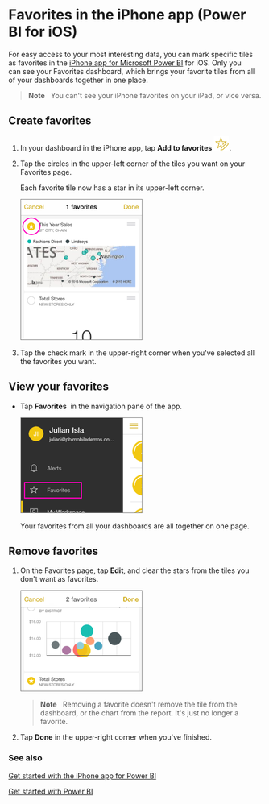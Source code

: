 <properties 
   pageTitle="Favorites in the iPhone app (Power BI for iOS)"
   description="Favorites in the iPhone app (Power BI for iOS)"
   services="powerbi" 
   documentationCenter="" 
   authors="maggiesMSFT" 
   manager="mblythe" 
   editor=""
   tags=""/>
 
<tags
   ms.service="powerbi"
   ms.devlang="NA"
   ms.topic="article"
   ms.tgt_pltfrm="NA"
   ms.workload="powerbi"
   ms.date="11/13/2015"
   ms.author="maggies"/>
# Favorites in the iPhone app (Power BI for iOS)

For easy access to your most interesting data, you can mark specific tiles as favorites in the [iPhone app for Microsoft Power BI](http://go.microsoft.com/fwlink/?LinkId=522062) for iOS. Only you can see your Favorites dashboard, which brings your favorite tiles from all of your dashboards together in one place.

>**Note**   You can't see your iPhone favorites on your iPad, or vice versa.

## Create favorites

1.  In your dashboard in the iPhone app, tap **Add to favorites** ![](media/powerbi-mobile-favorites-in-the-iphone-app/PBI_iPh_FaveIcon.png).

2.  Tap the circles in the upper-left corner of the tiles you want on your Favorites page.

    Each favorite tile now has a star in its upper-left corner.

    ![](media/powerbi-mobile-favorites-in-the-iphone-app/PBI_iPh_SelectFave.png)

3.  Tap the check mark in the upper-right corner when you've selected all the favorites you want.

## View your favorites

-   Tap **Favorites**  in the navigation pane of the app.

    ![](media/powerbi-mobile-favorites-in-the-iphone-app/PBI_iPh_FaveMenuNav.png)

    Your favorites from all your dashboards are all together on one page.

## Remove favorites

1.  On the Favorites page, tap **Edit**, and clear the stars from the tiles you don't want as favorites.

    ![](media/powerbi-mobile-favorites-in-the-iphone-app/PBI_iPh_RemoveFave2.png)

    >**Note**   Removing a favorite doesn't remove the tile from the dashboard, or the chart from the report. It's just no longer a favorite.

2.  Tap **Done** in the upper-right corner when you've finished.

### See also

[Get started with the iPhone app for Power BI](powerbi-mobile-ipad-app-get-started.md)

[Get started with Power BI](powerbi-service-get-started.md)

